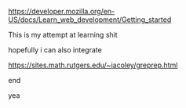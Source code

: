 https://developer.mozilla.org/en-US/docs/Learn_web_development/Getting_started


This is my attempt at learning shit


hopefully i can also integrate

https://sites.math.rutgers.edu/~iacoley/greprep.html

end


yea
